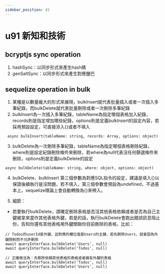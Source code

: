 ```yaml
---
sidebar_position: 42
---
```


# u91 新知和技術 




## bcryptjs sync operation
1. hashSync：以同步形式來產生hash碼
2. genSaltSync：以同步形式來產生對應鹽巴

## sequelize operation in bulk
1. 某種是以數量龐大的形式來展現，bulkInsert就代表批量插入或者一次插入多筆紀錄，而bulkDelete就代表批量刪除或者一次刪除多筆紀錄
2. bulkInsert為一次插入多筆紀錄，tableName為指定哪個表格加入紀錄，records則是指定增加哪些紀錄，options則是定義bulkInsert的設定內容，若採用預設設定，可直接添入{}或者不填入
```
 async bulkInsert(tableName: string, records: Array, options: object)
```

3. bulkDelete為一次刪除多筆紀錄，tableName為指定哪個表格刪除紀錄，where則是設定紀錄刪除條件來刪除，若where為null代表沒任何篩選條件來刪除，options則是定義bulkDelete的設定
```
async bulkDelete(tableName: string, where: object, options: object)
```

4. bulkDelete、bulkInsert 第三個參數為對應SQL指令的設定，建議是填入{}以保證後續執行是沒問題，若不填入，第三個參數會預設為undefined，不過基本上，sequelize理論上會自動轉換為{}來帶入。

5. 細節：
  - 若要執行bulkDelete，請確定刪除表格是否沒其他表格依賴或者是否為自己主鍵被拿來當作其他表格外鍵，若是的話，執行bulkDelete會跑出錯誤訊息阻止你，告知你還有其他表格用外鍵關聯你目前刪除的表格，比如：
  ```
  // Todos的userId是外鍵，且對應的欄位值是Users的主鍵，若先刪除Users，就會因為外鍵限制而不允許刪除
  await queryInterface.bulkDelete('Users', null)
  await queryInterface.bulkDelete('Todos', null)

  // 正確做法為：先刪除依賴其他表格的表格或者擁有外鍵的表格
  await queryInterface.bulkDelete('Todos', null)
  await queryInterface.bulkDelete('Users', null)
  ```